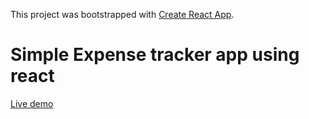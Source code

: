 This project was bootstrapped with [Create React App](https://github.com/facebook/create-react-app).

# Simple Expense tracker app using react

[Live demo](http://adhesive-cloth.surge.sh/)
